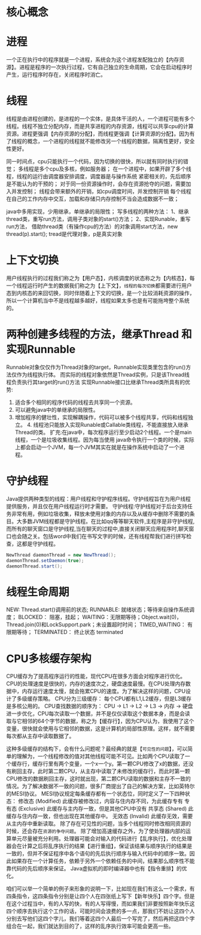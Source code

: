 # 核心概念
# 进程
一个正在执行中的程序就是一个进程，系统会为这个进程发配独立的【内存资源】。进程是程序的一次执行过程，它有自己独立的生命周期，它会在启动程序时产生，运行程序时存在，关闭程序时消亡。
# 线程
线程是由进程创建的，是进程的一个实体，是具体干活的人，一个进程可能有多个线程。线程不独立分配内存，而是共享进程的内存资源，线程可以共享cpu的计算资源。进程更强调【内存资源的分配】，而线程更强调【计算资源的分配】。因为有了线程的概念，一个进程的线程就不能修改另一个线程的数据，隔离性更好，安全性更好。

同一时间点，cpu只能执行一个代码，因为切换的很快，所以就有同时执行的错觉；
多线程是多个cpu及多核，例如服务器；
在一个进程中，如果开辟了多个线程，线程的运行由调度器安排调度，调度器是与操作系统
紧密相关的，先后顺序是不能认为的干预的；
对于同一份资源操作时，会存在资源抢夺的问题，需要加入并发控制；
线程会带来额外的开销，如cpu调度时间，并发控制开销
每个线程在自己的工作内存中交互，加载和存储只内存控制不当会造成数据不一致；

java中多用实现，少用继承，单继承的局限性；
写多线程的两种方法：
1、继承thread类，重写run方法，调用子类对象的start()方法；
2、实现Runable，重写run方法， 借助thread类（有操作cpu的方法）的对象调用start方法，new thread(p).start();
tread是代理对象，p是真实对象
# 上下文切换
用户线程执行的过程我们称之为【用户态】，内核调度的状态称之为【内核态】，每一个线程运行时产生的数据我们称之为【上下文】，`线程的每次切换`都需要进行用户态到内核态的来回切换，同时伴随着上下文的切换，是一个比较消耗资源的操作，所以一个计算机当中不是线程越多越好，线程如果太多也是有可能拖垮整个系统的。
# 两种创建多线程的方法，继承Thread 和实现Runnable
Runnable对象仅仅作为Thread对象的target，Runnable实现类里包含的run()方法仅作为线程执行体。 而实际的线程对象依然是Thread实例，只是该Thread线程负责执行其target的run()方法
实现Runnable接口比继承Thread类所具有的优势:
1. 适合多个相同的程序代码的线程去共享同一个资源。
2. 可以避免java中的单继承的局限性。
3. 增加程序的健壮性，实现解耦操作，代码可以被多个线程共享，代码和线程独立。 4. 线程池只能放入实现Runable或Callable类线程，不能直接放入继承Thread的类。
扩充:在java中，每次程序运行至少启动2个线程。一个是main线程，一个是垃圾收集线程。因为每当使用 java命令执行一个类的时候，实际上都会启动一个JVM，每一个JVM其实在就是在操作系统中启动了一个进程。
# 守护线程
Java提供两种类型的线程：用户线程和守护程序线程。守护线程旨在为用户线程提供服务，并且仅在用户线程运行时才需要。
守护线程:守护线程对于后台支持任务非常有用，例如垃圾收集，释放未使用对象的内存以及从缓存中删除不需要的条目。大多数JVM线程都是守护线程。在比如qq等等聊天软件,主程序是非守护线程,而所有的聊天窗口是守护线程,当在聊天的过程中,直接关闭聊天应用程序时,聊天窗口也会随之关。包括word中我们在书写文字的时候，还有线程帮我们进行拼写检查，这都是守护线程。
```java
NewThread daemonThread = new NewThread();
daemonThread.setDaemon(true);
daemonThread.start();
```
# 线程生命周期
NEW: Thread.start()调用前的状态;
RUNNABLE: 就绪状态；等待来自操作系统调度；
BLOCKED： 阻塞，挂起；
WAITING：无限期等待；Object.wait(0)，Thread.join(0)和LockSupport.park；未设置超时时间；
TIMED_WAITING： 有限期等待；
TERMINATED： 终止状态 terminated

# CPU多核缓存架构
CPU缓存为了提高程序运行的性能，现代CPU在很多方面会对程序进行优化。CPU的处理速度是很快的，内存的速度次之，硬盘速度最慢。在CPU处理内存数据中，内存运行速度太慢，就会拖累CPU的速度。为了解决这样的问题，CPU设计了多级缓存策略。
CPU分为三级缓存： 每个CPU都有L1,L2缓存，但是L3缓存是多核公用的。
CPU查找数据的顺序为： CPU -> L1 -> L2 -> L3 -> 内存 -> 硬盘
进一步优化，CPU每次读取一个数据，并不是仅仅读取这个数据本身，而是会读取与它相邻的64个字节的数据，称之为【缓存行】，因为CPU认为，我使用了这个变量，很快就会使用与它相邻的数据，这是计算机的局部性原理。这样，就不需要每次都从主存中读取数据了。

这种多级缓存的结构下，会有什么问题呢？最经典的就是【`可见性的问题`】，可以简单的理解为，一个线程修改的值对其他线程可能不可见。
​ 比如两个CPU读取了一个缓存行，缓存行里有两个变量，一个x一个y。第一颗CPU修改了x的数据，还没有刷回主存，此时第二颗CPU，从主存中读取了未修改的缓存行，而此时第一颗CPU修改的数据刷回主存，这时就出现，第二颗CPU读取的数据和主存不一致的情况。
​ 为了解决数据不一致的问题，很多厂商提出了自己的解决方案，比如英特尔的MESI协议。
MESI协议规定每条缓存都有一个状态位，同时定义了一下四种状态：
修改态 (Modified) 此缓存被修改过，内容与住内存不同，为此缓存专有
专有态 (Exclusive) 此缓存与主内存一致，但是其他CPU中没有
共享态 (Shared) 此缓存与住内存一致，但也出现在其他缓存中。
无效态 (Invalid) 此缓存无效，需要从主内存中重新读取。
除了存在可见性的问题，当多个线程同时修改相同资源的时候，还会存在`资源的争夺问题`。
 除了增加高速缓存之外，为了使处理器内部的运算单元尽量被充分利用。处理器可能会对输入的代码进行【乱序执行】，优化处理器会在计算之后将乱序执行的结果【进行重组】，保证该结果与顺序执行的结果是一致的，但并不保证程序中各个语句的先后执行顺序与输入代码中的顺序一致。因此如果存在一个计算任务，依赖于另外一个依赖任务的中间，结果那么顺序性不能靠代码的先后顺序来保证。 Java虚拟机的即时编译器中也有【指令重排】的优化。

​ 咱们可以举一个简单的例子来形象的说明一下，比如现在我们有这么一个需求，有四条指令，这四条指令分别是让四个人在四张纸上写下【新年快乐】四个字。但是在这个过程当中，有的人写的快，有的人写得慢，而如果我们非要按照新年快乐这四个顺序去执行这个工作的话，可能时间会浪费的多一点，那我们不妨让这四个人分别去写他们这四个字儿，我们等着这四个人最后一个写完了，然后再把这四个字组合在一起，我们就达到目的了，这样的乱序执行效率可能会更高一些。

#

